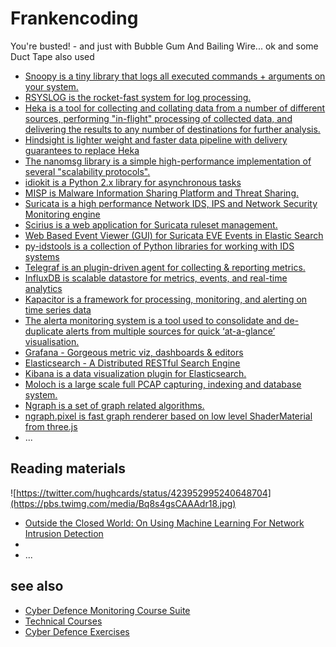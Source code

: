 # Frankencoding

You're busted! -  and just with Bubble Gum And Bailing Wire... ok and some Duct Tape also used

* [Snoopy is a tiny library that logs all executed commands + arguments on your system.](https://github.com/a2o/snoopy)
* [RSYSLOG is the rocket-fast system for log processing.](https://github.com/rsyslog/rsyslog)
* [Heka is a tool for collecting and collating data from a number of different sources, performing "in-flight" processing of collected data, and delivering the results to any number of destinations for further analysis.](https://github.com/mozilla-services/heka/)
* [Hindsight is lighter weight and faster data pipeline with delivery guarantees to replace Heka](https://github.com/mozilla-services/hindsight)
* [The nanomsg library is a simple high-performance implementation of several "scalability protocols". ](https://github.com/nanomsg/nanomsg)
* [idiokit is a  Python 2.x library for asynchronous tasks](https://github.com/abusesa/idiokit)
* [MISP is Malware Information Sharing Platform and Threat Sharing.](https://github.com/MISP/MISP)
* [Suricata is a high performance Network IDS, IPS and Network Security Monitoring engine](https://github.com/inliniac/suricata)
* [Scirius is a web application for Suricata ruleset management.](https://github.com/StamusNetworks/scirius)
* [Web Based Event Viewer (GUI) for Suricata EVE Events in Elastic Search](https://github.com/jasonish/evebox)
* [py-idstools is a collection of Python libraries for working with IDS systems](https://github.com/jasonish/py-idstools)
* [Telegraf is an plugin-driven agent for collecting & reporting metrics.](https://github.com/influxdata/telegraf)
* [InfluxDB is scalable datastore for metrics, events, and real-time analytics](https://github.com/influxdata/influxdb)
* [Kapacitor is a framework for processing, monitoring, and alerting on time series data](https://github.com/influxdata/kapacitor)
* [The alerta monitoring system is a tool used to consolidate and de-duplicate alerts from multiple sources for quick ‘at-a-glance’ visualisation. ](https://github.com/guardian/alerta)
* [Grafana - Gorgeous metric viz, dashboards & editors](https://github.com/grafana/grafana)
* [Elasticsearch - A Distributed RESTful Search Engine](https://github.com/elastic/elasticsearch)
* [Kibana is a data visualization plugin for Elasticsearch.](https://github.com/elastic/kibana)
* [Moloch is a large scale full PCAP capturing, indexing and database system.](https://github.com/aol/moloch)
* [Ngraph is a set of graph related algorithms.](https://github.com/anvaka/ngraph)
* [ngraph.pixel is fast graph renderer based on low level ShaderMaterial from three.js](https://github.com/anvaka/ngraph.pixel)
* ...

## Reading materials

![https://twitter.com/hughcards/status/423952995240648704](https://pbs.twimg.com/media/Bq8s4gsCAAAdr18.jpg)

* [Outside the Closed World: On Using Machine Learning For Network Intrusion Detection](http://www.utdallas.edu/~muratk/courses/dmsec_files/oakland10-ml.pdf)
* []()
* ...

## see also

* [Cyber Defence Monitoring Course Suite](https://github.com/ccdcoe/CDMCS)
* [Technical Courses](https://ccdcoe.org/event/technical-courses.html)
* [Cyber Defence Exercises](https://ccdcoe.org/event/cyber-defence-exercises.html)
